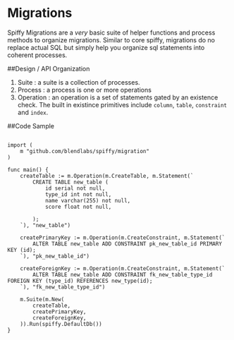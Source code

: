 Migrations
==========

Spiffy Migrations are a *very* basic suite of helper functions and process methods to organize migrations. Similar to core spiffy, migrations do no replace actual SQL but simply help you organize sql statements into coherent processes. 

##Design / API Organization

1) Suite : a suite is a collection of processes.
2) Process : a process is one or more operations
3) Operation : an operation is a set of statements gated by an existence check. The built in existince primitives include `column`, `table`, `constraint` and `index`. 

##Code Sample

```golang

import (
    m "github.com/blendlabs/spiffy/migration"
)

func main() {
    createTable := m.Operation(m.CreateTable, m.Statement(`
        CREATE TABLE new_table (
            id serial not null,
            type_id int not null,
            name varchar(255) not null,
            score float not null,
            
        );
    `), "new_table")
    
    createPrimaryKey := m.Operation(m.CreateConstraint, m.Statement(`
        ALTER TABLE new_table ADD CONSTRAINT pk_new_table_id PRIMARY KEY (id);
    `), "pk_new_table_id")
    
    createForeignKey := m.Operation(m.CreateConstraint, m.Statement(`
        ALTER TABLE new_table ADD CONSTRAINT fk_new_table_type_id FOREIGN KEY (type_id) REFERENCES new_type(id);
    `), "fk_new_table_type_id")

    m.Suite(m.New(
        createTable,
        createPrimaryKey,
        createForeignKey,
    )).Run(spiffy.DefaultDb())
}
```